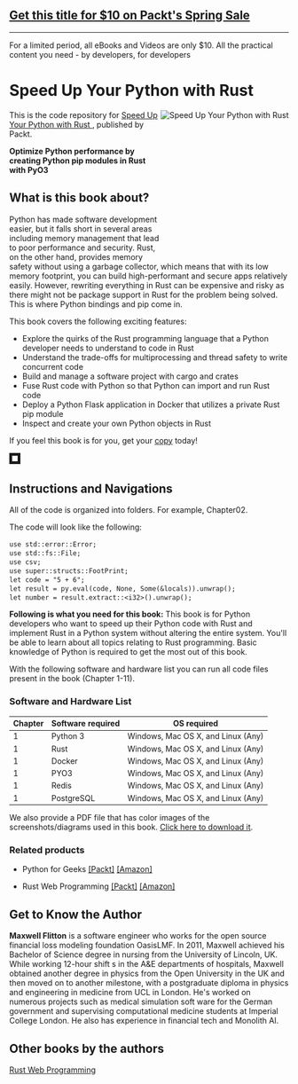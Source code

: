 ## [Get this title for $10 on Packt's Spring Sale](https://www.packt.com/B17720?utm_source=github&utm_medium=packt-github-repo&utm_campaign=spring_10_dollar_2022)
-----
For a limited period, all eBooks and Videos are only $10. All the practical content you need \- by developers, for developers

# Speed Up Your Python with Rust 

<a href="https://www.packtpub.com/product/speed-up-your-python-with-rust/9781801811446?utm_source=github&utm_medium=repository&utm_campaign="><img src="https://static.packt-cdn.com/products/9781801811446/cover/smaller" alt="Speed Up Your Python with Rust " height="256px" align="right"></a>

This is the code repository for [Speed Up Your Python with Rust ](https://www.packtpub.com/product/speed-up-your-python-with-rust/9781801811446?utm_source=github&utm_medium=repository&utm_campaign=), published by Packt.

**Optimize Python performance by creating Python pip modules in Rust with PyO3**

## What is this book about?
Python has made software development easier, but it falls short in several areas including memory management that lead to poor performance and security. Rust, on the other hand, provides memory safety without using a garbage collector, which means that with its low memory footprint, you can build high-performant and secure apps relatively easily. However, rewriting everything in Rust can be expensive and risky as there might not be package support in Rust for the problem being solved. This is where Python bindings and pip come in.

This book covers the following exciting features:
* Explore the quirks of the Rust programming language that a Python developer needs to understand to code in Rust 
* Understand the trade-offs for multiprocessing and thread safety to write concurrent code
* Build and manage a software project with cargo and crates
* Fuse Rust code with Python so that Python can import and run Rust code
* Deploy a Python Flask application in Docker that utilizes a private Rust pip module
* Inspect and create your own Python objects in Rust



If you feel this book is for you, get your [copy](https://www.amazon.com/dp/180181144X) today!

<a href="https://www.packtpub.com/?utm_source=github&utm_medium=banner&utm_campaign=GitHubBanner"><img src="https://raw.githubusercontent.com/PacktPublishing/GitHub/master/GitHub.png" 
alt="https://www.packtpub.com/" border="5" /></a>

## Instructions and Navigations
All of the code is organized into folders. For example, Chapter02.

The code will look like the following:
```
use std::error::Error;
use std::fs::File;
use csv;
use super::structs::FootPrint;
let code = "5 + 6";
let result = py.eval(code, None, Some(&locals)).unwrap();
let number = result.extract::<i32>().unwrap();
```

**Following is what you need for this book:**
This book is for Python developers who want to speed up their Python code with Rust and implement Rust in a Python system without altering the entire system. You'll be able to learn about all topics relating to Rust programming. Basic knowledge of Python is required to get the most out of this book.

With the following software and hardware list you can run all code files present in the book (Chapter 1-11).
### Software and Hardware List
| Chapter | Software required | OS required |
| -------- | ------------------------------------ | ----------------------------------- |
| 1 | Python 3 | Windows, Mac OS X, and Linux (Any) |
| 1 | Rust | Windows, Mac OS X, and Linux (Any) |
| 1 | Docker | Windows, Mac OS X, and Linux (Any) |
| 1 | PYO3 | Windows, Mac OS X, and Linux (Any) |
| 1 | Redis | Windows, Mac OS X, and Linux (Any) |
| 1 | PostgreSQL | Windows, Mac OS X, and Linux (Any) |


We also provide a PDF file that has color images of the screenshots/diagrams used in this book. [Click here to download it](https://static.packt-cdn.com/downloads/9781801811446__ColorImages.pdf).

### Related products
* Python for Geeks  [[Packt]](https://www.packtpub.com/product/python-for-geeks/9781801070119?utm_source=github&utm_medium=repository&utm_campaign=) [[Amazon]](https://www.amazon.com/dp/1801070113)

* Rust Web Programming  [[Packt]](https://www.packtpub.com/product/rust-web-programming/9781800560819?utm_source=github&utm_medium=repository&utm_campaign=) [[Amazon]](https://www.amazon.com/dp/1800560818)



## Get to Know the Author
**Maxwell Flitton**
is a software engineer who works for the open source financial loss modeling foundation OasisLMF. In 2011, Maxwell achieved his Bachelor of Science degree in nursing from the University of Lincoln, UK. While working 12-hour shift s in the A&E departments of hospitals, Maxwell obtained another degree in physics from the Open University in the UK and then moved on to another milestone, with a postgraduate diploma in physics and engineering in medicine from UCL in London. He's worked on numerous projects such as medical simulation soft ware for the German government and supervising computational medicine students at Imperial College London. He also has experience in financial tech and Monolith AI.



## Other books by the authors
[Rust Web Programming ](https://www.packtpub.com/product/rust-web-programming/9781800560819?utm_source=github&utm_medium=repository&utm_campaign=)




